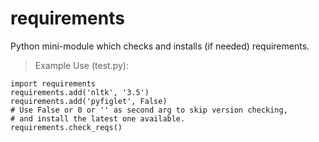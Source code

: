 # requirements
Python mini-module which checks and installs (if needed) requirements.

> Example Use (test.py):
```
import requirements
requirements.add('nltk', '3.5')
requirements.add('pyfiglet', False) 
# Use False or 0 or '' as second arg to skip version checking,
# and install the latest one available. 
requirements.check_reqs()
```
